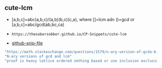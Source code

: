 
## cute-lcm

- [a,b,c]=abc(a,b,c)/(a,b)(b,c)(c,a), where []=lcm adn ()=gcd or [a,b,c]=abc/gcd(ab,bc,ca)
- ```
  https://thesobersobber.github.io/CP-Snippets/cute-lcm
  ```
- [github-snip-file](https://github.com/theSoberSobber/CP-Snippets/blob/main/snippets.json#L1149)

```cpp
"https://math.stackexchange.com/questions/1579/n-ary-version-of-gcda-b-space-lcma-b-ab"
"N-ary versions of gcd and lcm"
"proof is heavy lattice ordered smthing based or use inclusion exclusion"

```
